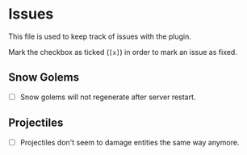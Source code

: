 # Issues

This file is used to keep track of issues with the plugin.

Mark the checkbox as ticked (`[x]`) in order to mark an issue as fixed.

## Snow Golems

- [ ] Snow golems will not regenerate after server restart.

## Projectiles

- [ ] Projectiles don't seem to damage entities the same way anymore.
